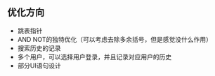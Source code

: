 ## 优化方向

- 跳表指针
- AND NOT的独特优化（可以考虑去除多余括号，但是感觉没什么作用）
- 搜索历史的记录
- 多个用户，可以选择用户登录，并且记录对应用户的历史
- 部分UI语句设计